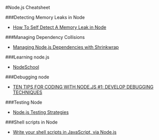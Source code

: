#Node.js Cheatsheet

###Detecting Memory Leaks in Node

- [How To Self Detect A Memory Leak in Node](http://www.nearform.com/nodecrunch/self-detect-memory-leak-node/)

###Managing Dependency Collisions

- [Managing Node.js Dependencies with Shrinkwrap](http://blog.nodejs.org/2012/02/27/managing-node-js-dependencies-with-shrinkwrap/)

###Learning node.js

- [NodeSchool](http://nodeschool.io/)

###Debugging node

- [TEN TIPS FOR CODING WITH NODE.JS #1: DEVELOP DEBUGGING TECHNIQUES](http://www.nearform.com/nodecrunch/node-js-develop-debugging-techniques/)

###Testing Node

- [Node.js Testing Strategies](http://www.pluralsight.com/courses/nodejs-testing-strategies)

###Shell scripts in Node

- [Write your shell scripts in JavaScript, via Node.js](http://www.2ality.com/2011/12/nodejs-shell-scripting.html)
